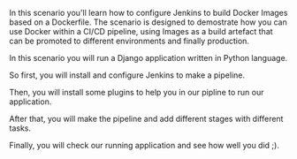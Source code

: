 In this scenario you'll learn how to configure Jenkins to build Docker Images based on a Dockerfile. The scenario is designed to demostrate how you can use Docker within a CI/CD pipeline, using Images as a build artefact that can be promoted to different environments and finally production.


In this scenario you will run a Django application written in Python language.

So first, you will install and configure Jenkins to make a pipeline.

Then, you will install some plugins to help you in our pipline to run our application.

After that, you will make the pipeline and add different stages with different tasks.

Finally, you will check our running application and see how well you did ;).